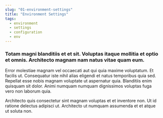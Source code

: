 ```yaml
---
slug: "01-environment-settings"
title: "Environment Settings"
tags:
  - environment
  - settings
  - configuration
  - env
---
```


### Totam magni blanditiis et et sit. Voluptas itaque mollitia et optio et omnis. Architecto magnam nam natus vitae quam eum.

Error molestiae magnam vel occaecati aut qui quia maxime voluptatum. Et facilis ut. Consequatur iste nihil alias eligendi et natus temporibus quia sed. Repellat esse nobis magnam voluptate ut aspernatur quia. Blanditiis enim quisquam sit dolor. Animi numquam numquam dignissimos voluptas fuga vero non laborum quia.

Architecto quis consectetur sint magnam voluptas et et inventore non. Ut id ratione delectus adipisci ut. Architecto ut numquam assumenda et et atque ut soluta non.
